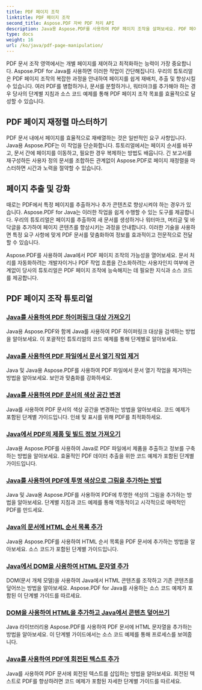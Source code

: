 ```yaml
---
title: PDF 페이지 조작
linktitle: PDF 페이지 조작
second_title: Aspose.PDF 자바 PDF 처리 API
description: Java용 Aspose.PDF를 사용하여 PDF 페이지 조작을 살펴보세요. PDF 페이지를 손쉽게 재배열, 추출 및 향상하는 방법을 알아보세요.
type: docs
weight: 16
url: /ko/java/pdf-page-manipulation/
---
```


PDF 문서 조작 영역에서는 개별 페이지를 제어하고 최적화하는 능력이 가장 중요합니다. Aspose.PDF for Java를 사용하면 이러한 작업이 간단해집니다. 우리의 튜토리얼은 PDF 페이지 조작의 복잡한 과정을 안내하여 페이지를 쉽게 재배치, 추출 및 향상시킬 수 있습니다. 여러 PDF를 병합하거나, 문서를 분할하거나, 워터마크를 추가해야 하는 경우 당사의 단계별 지침과 소스 코드 예제를 통해 PDF 페이지 조작 목표를 효율적으로 달성할 수 있습니다.

## PDF 페이지 재정렬 마스터하기

PDF 문서 내에서 페이지를 효율적으로 재배열하는 것은 일반적인 요구 사항입니다. Java용 Aspose.PDF는 이 작업을 단순화합니다. 튜토리얼에서는 페이지 순서를 바꾸고, 문서 간에 페이지를 이동하고, 필요한 경우 복제하는 방법도 배웁니다. 긴 보고서를 재구성하든 사용자 정의 문서를 조합하든 관계없이 Aspose.PDF로 페이지 재정렬을 마스터하면 시간과 노력을 절약할 수 있습니다.

## 페이지 추출 및 강화

때로는 PDF에서 특정 페이지를 추출하거나 추가 콘텐츠로 향상시켜야 하는 경우가 있습니다. Aspose.PDF for Java는 이러한 작업을 쉽게 수행할 수 있는 도구를 제공합니다. 우리의 튜토리얼은 페이지를 추출하여 새 문서를 생성하거나 워터마크, 머리글 및 바닥글을 추가하여 페이지 콘텐츠를 향상시키는 과정을 안내합니다. 이러한 기술을 사용하면 특정 요구 사항에 맞게 PDF 문서를 맞춤화하여 정보를 효과적이고 전문적으로 전달할 수 있습니다.

Aspose.PDF를 사용하여 Java에서 PDF 페이지 조작의 가능성을 열어보세요. 문서 처리를 자동화하려는 개발자이거나 PDF 작업 흐름을 간소화하려는 사용자인지 여부에 관계없이 당사의 튜토리얼은 PDF 페이지 조작에 능숙해지는 데 필요한 지식과 소스 코드를 제공합니다.

## PDF 페이지 조작 튜토리얼
### [Java를 사용하여 PDF 하이퍼링크 대상 가져오기](./get-pdf-hyperlink-destination-using-java/)
Java용 Aspose.PDF와 함께 Java를 사용하여 PDF 하이퍼링크 대상을 검색하는 방법을 알아보세요. 이 포괄적인 튜토리얼의 코드 예제를 통해 단계별로 알아보세요.
### [Java를 사용하여 PDF 파일에서 문서 열기 작업 제거](./remove-document-open-action-from-pdf-file-using-java/)
Java 및 Java용 Aspose.PDF를 사용하여 PDF 파일에서 문서 열기 작업을 제거하는 방법을 알아보세요. 보안과 맞춤화를 강화하세요.
### [Java를 사용하여 PDF 문서의 색상 공간 변경](./change-color-space-of-pdf-document-using-java/)
Java를 사용하여 PDF 문서의 색상 공간을 변경하는 방법을 알아보세요. 코드 예제가 포함된 단계별 가이드입니다. 인쇄 및 표시를 위해 PDF를 최적화하세요.
### [Java에서 PDF의 제품 및 빌드 정보 가져오기](./get-product-and-build-information-of-pdf-in-java/)
Java용 Aspose.PDF를 사용하여 Java로 PDF 파일에서 제품을 추출하고 정보를 구축하는 방법을 알아보세요. 효율적인 PDF 데이터 추출을 위한 코드 예제가 포함된 단계별 가이드입니다.
### [Java를 사용하여 PDF에 투명 색상으로 그림을 추가하는 방법](./how-to-add-drawing-with-transparent-color-in-pdf-using-java/)
Java 및 Java용 Aspose.PDF를 사용하여 PDF에 투명한 색상의 그림을 추가하는 방법을 알아보세요. 단계별 지침과 코드 예제를 통해 역동적이고 시각적으로 매력적인 PDF를 만드세요.
### [Java의 문서에 HTML 순서 목록 추가](./add-html-ordered-list-into-documents-in-java/)
Java용 Aspose.PDF를 사용하여 HTML 순서 목록을 PDF 문서에 추가하는 방법을 알아보세요. 소스 코드가 포함된 단계별 가이드입니다.
### [Java에서 DOM을 사용하여 HTML 문자열 추가](./add-html-string-using-dom-in-java/)
DOM(문서 개체 모델)을 사용하여 Java에서 HTML 콘텐츠를 조작하고 기존 콘텐츠를 덮어쓰는 방법을 알아보세요. Aspose.PDF for Java를 사용하는 소스 코드 예제가 포함된 이 단계별 가이드를 따르세요.
### [DOM을 사용하여 HTML을 추가하고 Java에서 콘텐츠 덮어쓰기](./add-html-using-dom-and-overwrite-content-in-java/)
Java 라이브러리용 Aspose.PDF를 사용하여 PDF 문서에 HTML 문자열을 추가하는 방법을 알아보세요. 이 단계별 가이드에서는 소스 코드 예제를 통해 프로세스를 보여줍니다.
### [Java를 사용하여 PDF에 회전된 텍스트 추가](./add-rotated-text-in-pdf-using-java/)
Java를 사용하여 PDF 문서에 회전된 텍스트를 삽입하는 방법을 알아보세요. 회전된 텍스트로 PDF를 향상하려면 코드 예제가 포함된 자세한 단계별 가이드를 따르세요.